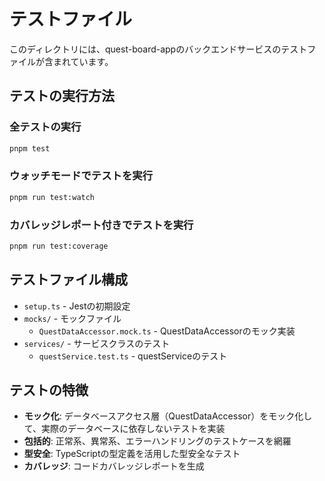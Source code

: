 # テストファイル

このディレクトリには、quest-board-appのバックエンドサービスのテストファイルが含まれています。

## テストの実行方法

### 全テストの実行
```bash
pnpm test
```

### ウォッチモードでテストを実行
```bash
pnpm run test:watch
```

### カバレッジレポート付きでテストを実行
```bash
pnpm run test:coverage
```

## テストファイル構成

- `setup.ts` - Jestの初期設定
- `mocks/` - モックファイル
  - `QuestDataAccessor.mock.ts` - QuestDataAccessorのモック実装
- `services/` - サービスクラスのテスト
  - `questService.test.ts` - questServiceのテスト

## テストの特徴

- **モック化**: データベースアクセス層（QuestDataAccessor）をモック化して、実際のデータベースに依存しないテストを実装
- **包括的**: 正常系、異常系、エラーハンドリングのテストケースを網羅
- **型安全**: TypeScriptの型定義を活用した型安全なテスト
- **カバレッジ**: コードカバレッジレポートを生成
